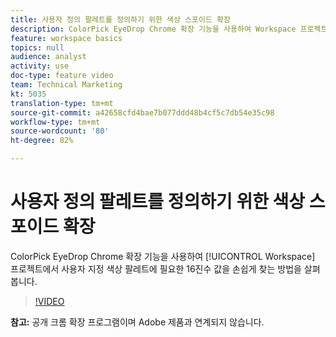 ```yaml
---
title: 사용자 정의 팔레트를 정의하기 위한 색상 스포이드 확장
description: ColorPick EyeDrop Chrome 확장 기능을 사용하여 Workspace 프로젝트에서 사용자 지정 색상 팔레트에 필요한 16진수 값을 손쉽게 찾는 방법을 살펴봅니다.
feature: workspace basics
topics: null
audience: analyst
activity: use
doc-type: feature video
team: Technical Marketing
kt: 5035
translation-type: tm+mt
source-git-commit: a42658cfd4bae7b077ddd48b4cf5c7db54e35c98
workflow-type: tm+mt
source-wordcount: '80'
ht-degree: 82%

---
```



# 사용자 정의 팔레트를 정의하기 위한 색상 스포이드 확장

ColorPick EyeDrop Chrome 확장 기능을 사용하여 [!UICONTROL Workspace] 프로젝트에서 사용자 지정 색상 팔레트에 필요한 16진수 값을 손쉽게 찾는 방법을 살펴봅니다.

>[!VIDEO](https://video.tv.adobe.com/v/33775/?quality=12)

**참고:** 공개 크롬 확장 프로그램이며 Adobe 제품과 연계되지 않습니다.
